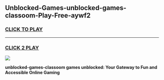 
## Unblocked-Games-unblocked-games-classoom-Play-Free-aywf2
<h3>
<a href="https://premium76.site?title=unblocked-games-classoom&ref=10A">CLICK TO PLAY</a></h3>
<hr>

<h3>
<a href="https://premium76.site?title=unblocked-games-classoom&ref=10A">CLICK 2 PLAY</a>
  
</h3>

<a href="https://premium76.site?title=unblocked-games-classoom&ref=10A"><img src="https://clearcache.store/games.png"></a>


**unblocked-games-classoom games unblocked: Your Gateway to Fun and Accessible Online Gaming**
